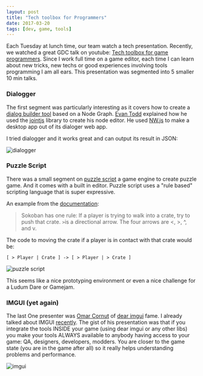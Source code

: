 ```yaml
---
layout: post
title: "Tech toolbox for Programmers"
date: 2017-03-20
tags: [dev, game, tools]
---
```


Each Tuesday at lunch time, our team watch a tech presentation. Recently, we watched a great GDC talk on youtube: [Tech toolbox for game programmers](https://www.youtube.com/watch?v=W_okgL6HJX8). Since I work full time on a game editor, each time I can learn about new tricks, new techs or good experiences involving tools programming I am all ears. This presentation was segmented into 5 smaller 10 min talks.

### Dialogger
The first segment was particularly interesting as it covers how to create a [dialog builder tool](https://github.com/etodd/dialogger) based on a Node Graph. [Evan Todd](http://etodd.io/) explained how he used the [jointjs](https://www.jointjs.com/) library to create his node editor. He used [NW.js](https://nwjs.io/) to make a desktop app out of its dialoger web app.

I tried dialogger and it works great and can output its result in JSON:

![dialogger](http://i.imgur.com/ojQbysn.png)

### Puzzle Script
There was a small segment on [puzzle script](http://www.puzzlescript.net/) a game engine to create puzzle game. And it comes with a built in editor. Puzzle script uses a "rule based" scripting language that is super expressive.

An example from the [documentation](http://www.puzzlescript.net/Documentation/rules101.html):

> Sokoban has one rule:
> If a player is trying to walk into a crate, try to push that crate.
> `>`is a directional arrow. The four arrows are <, >, ^, and v.

The code to moving the crate if a player is in contact with that crate would be:
```
[ > Player | Crate ] -> [ > Player | > Crate ]
```

![puzzle script](http://www.puzzlescript.net/Documentation/images/sokoban.gif)

This seems like a nice prototyping environment or even a nice challenge for a Ludum Dare or Gamejam.

### IMGUI (yet again)
The last One presenter was [Omar Cornut](http://www.miracleworld.net/) of [dear imgui](https://github.com/ocornut/imgui) fame. I already talked about IMGUI [recently](https://lochrist.github.io/blog/2017-03-15-imgui). The gist of his presentation was that if you integrate the tools INSIDE your game (using dear imgui or any other libs) you make your tools ALWAYS available to anybody having access to your game: QA, designers, developers, modders. You are closer to the game state (you are in the game after all) so it really helps understanding problems and performance.

![imgui](https://cloud.githubusercontent.com/assets/3121968/6193206/775b5d58-b37e-11e4-92bc-4dc3d39bfe21.png)